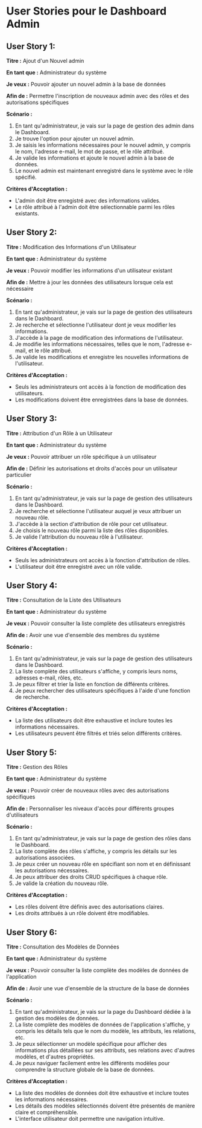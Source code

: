 # User Stories pour le Dashboard Admin

## User Story 1:

**Titre :** Ajout d'un Nouvel admin

**En tant que :** Administrateur du système

**Je veux :** Pouvoir ajouter un nouvel admin à la base de données

**Afin de :** Permettre l'inscription de nouveaux admin avec des rôles et des autorisations spécifiques

**Scénario :**

1. En tant qu'administrateur, je vais sur la page de gestion des admin dans le Dashboard.
2. Je trouve l'option pour ajouter un nouvel admin.
3. Je saisis les informations nécessaires pour le nouvel admin, y compris le nom, l'adresse e-mail, le mot de passe, et le rôle attribué.
4. Je valide les informations et ajoute le nouvel admin à la base de données.
5. Le nouvel admin est maintenant enregistré dans le système avec le rôle spécifié.

**Critères d'Acceptation :**

- L'admin doit être enregistré avec des informations valides.
- Le rôle attribué à l'admin doit être sélectionnable parmi les rôles existants.

## User Story 2:

**Titre :** Modification des Informations d'un Utilisateur

**En tant que :** Administrateur du système

**Je veux :** Pouvoir modifier les informations d'un utilisateur existant

**Afin de :** Mettre à jour les données des utilisateurs lorsque cela est nécessaire

**Scénario :**

1. En tant qu'administrateur, je vais sur la page de gestion des utilisateurs dans le Dashboard.
2. Je recherche et sélectionne l'utilisateur dont je veux modifier les informations.
3. J'accède à la page de modification des informations de l'utilisateur.
4. Je modifie les informations nécessaires, telles que le nom, l'adresse e-mail, et le rôle attribué.
5. Je valide les modifications et enregistre les nouvelles informations de l'utilisateur.

**Critères d'Acceptation :**

- Seuls les administrateurs ont accès à la fonction de modification des utilisateurs.
- Les modifications doivent être enregistrées dans la base de données.

## User Story 3:

**Titre :** Attribution d'un Rôle à un Utilisateur

**En tant que :** Administrateur du système

**Je veux :** Pouvoir attribuer un rôle spécifique à un utilisateur

**Afin de :** Définir les autorisations et droits d'accès pour un utilisateur particulier

**Scénario :**

1. En tant qu'administrateur, je vais sur la page de gestion des utilisateurs dans le Dashboard.
2. Je recherche et sélectionne l'utilisateur auquel je veux attribuer un nouveau rôle.
3. J'accède à la section d'attribution de rôle pour cet utilisateur.
4. Je choisis le nouveau rôle parmi la liste des rôles disponibles.
5. Je valide l'attribution du nouveau rôle à l'utilisateur.

**Critères d'Acceptation :**

- Seuls les administrateurs ont accès à la fonction d'attribution de rôles.
- L'utilisateur doit être enregistré avec un rôle valide.

## User Story 4:

**Titre :** Consultation de la Liste des Utilisateurs

**En tant que :** Administrateur du système

**Je veux :** Pouvoir consulter la liste complète des utilisateurs enregistrés

**Afin de :** Avoir une vue d'ensemble des membres du système

**Scénario :**

1. En tant qu'administrateur, je vais sur la page de gestion des utilisateurs dans le Dashboard.
2. La liste complète des utilisateurs s'affiche, y compris leurs noms, adresses e-mail, rôles, etc.
3. Je peux filtrer et trier la liste en fonction de différents critères.
4. Je peux rechercher des utilisateurs spécifiques à l'aide d'une fonction de recherche.

**Critères d'Acceptation :**

- La liste des utilisateurs doit être exhaustive et inclure toutes les informations nécessaires.
- Les utilisateurs peuvent être filtrés et triés selon différents critères.

## User Story 5:

**Titre :** Gestion des Rôles

**En tant que :** Administrateur du système

**Je veux :** Pouvoir créer de nouveaux rôles avec des autorisations spécifiques

**Afin de :** Personnaliser les niveaux d'accès pour différents groupes d'utilisateurs

**Scénario :**

1. En tant qu'administrateur, je vais sur la page de gestion des rôles dans le Dashboard.
2. La liste complète des rôles s'affiche, y compris les détails sur les autorisations associées.
3. Je peux créer un nouveau rôle en spécifiant son nom et en définissant les autorisations nécessaires.
4. Je peux attribuer des droits CRUD spécifiques à chaque rôle.
5. Je valide la création du nouveau rôle.

**Critères d'Acceptation :**

- Les rôles doivent être définis avec des autorisations claires.
- Les droits attribués à un rôle doivent être modifiables.

## User Story 6:

**Titre :** Consultation des Modèles de Données

**En tant que :** Administrateur du système

**Je veux :** Pouvoir consulter la liste complète des modèles de données de l'application

**Afin de :** Avoir une vue d'ensemble de la structure de la base de données

**Scénario :**

1. En tant qu'administrateur, je vais sur la page du Dashboard dédiée à la gestion des modèles de données.
2. La liste complète des modèles de données de l'application s'affiche, y compris les détails tels que le nom du modèle, les attributs, les relations, etc.
3. Je peux sélectionner un modèle spécifique pour afficher des informations plus détaillées sur ses attributs, ses relations avec d'autres modèles, et d'autres propriétés.
4. Je peux naviguer facilement entre les différents modèles pour comprendre la structure globale de la base de données.

**Critères d'Acceptation :**

- La liste des modèles de données doit être exhaustive et inclure toutes les informations nécessaires.
- Les détails des modèles sélectionnés doivent être présentés de manière claire et compréhensible.
- L'interface utilisateur doit permettre une navigation intuitive.
